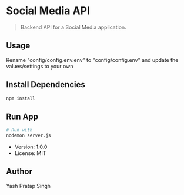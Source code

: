 # Social Media API

> Backend API for a Social Media application.

## Usage

Rename "config/config.env.env" to "config/config.env" and update the values/settings to your own

## Install Dependencies

```bash
npm install
```

## Run App

```bash
# Run with
nodemon server.js
```

- Version: 1.0.0
- License: MIT

## Author

Yash Pratap Singh
